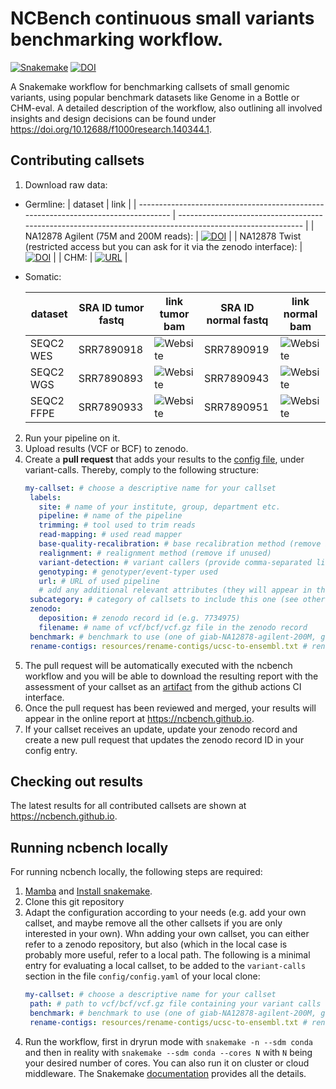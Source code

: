 # NCBench continuous small variants benchmarking workflow.



[![Snakemake](https://img.shields.io/badge/snakemake-≥6.10.0-brightgreen.svg?style=flat)](https://snakemake.github.io) [![DOI](https://zenodo.org/badge/DOI/10.5281/zenodo.8268264.svg)](https://doi.org/10.5281/zenodo.8268264)


A Snakemake workflow for benchmarking callsets of small genomic variants, using popular benchmark datasets like Genome in a Bottle or CHM-eval.
A detailed description of the workflow, also outlining all involved insights and design decisions can be found under https://doi.org/10.12688/f1000research.140344.1.

## Contributing callsets

1. Download raw data:
- Germline:
   | dataset                                                                            | link                                                                                                      |
   | ---------------------------------------------------------------------------------- | --------------------------------------------------------------------------------------------------------- |
   | NA12878 Agilent (75M and 200M reads):                                              | [![DOI](https://zenodo.org/badge/DOI/10.5281/zenodo.6513789.svg)](https://doi.org/10.5281/zenodo.6513789) |
   | NA12878 Twist (restricted access but you can ask for it via the zenodo interface): | [![DOI](https://zenodo.org/badge/DOI/10.5281/zenodo.6907125.svg)](https://doi.org/10.5281/zenodo.6907125) |
   | CHM:                                                                               | [![URL](https://img.shields.io/badge/github-lh3%2FCHM--eval-orange)](https://github.com/lh3/CHM-eval)     |

- Somatic:

   | dataset    | SRA ID tumor fastq | link tumor bam                                                                                                                                                                                                                                                                                                                               | SRA ID normal fastq | link normal bam                                                                                                                                                                                                                                                                                                                              |
   |------------|--------------------|----------------------------------------------------------------------------------------------------------------------------------------------------------------------------------------------------------------------------------------------------------------------------------------------------------------------------------------------|---------------------|----------------------------------------------------------------------------------------------------------------------------------------------------------------------------------------------------------------------------------------------------------------------------------------------------------------------------------------------|
   | SEQC2 WES  | SRR7890918         | ![Website](https://img.shields.io/website?url=https%3A%2F%2Fftp-trace.ncbi.nlm.nih.gov%2FReferenceSamples%2Fseqc%2FSomatic_Mutation_WG%2Fdata%2FWES%2FWES_EA_T_1.bwa.dedup.bam&label=ftp-link&link=https%3A%2F%2Fftp-trace.ncbi.nlm.nih.gov%2FReferenceSamples%2Fseqc%2FSomatic_Mutation_WG%2Fdata%2FWES%2FWES_EA_T_1.bwa.dedup.bam)         | SRR7890919          | ![Website](https://img.shields.io/website?url=https%3A%2F%2Fftp-trace.ncbi.nlm.nih.gov%2FReferenceSamples%2Fseqc%2FSomatic_Mutation_WG%2Fdata%2FWES%2FWES_EA_N_1.bwa.dedup.bam&label=ftp-link&link=https%3A%2F%2Fftp-trace.ncbi.nlm.nih.gov%2FReferenceSamples%2Fseqc%2FSomatic_Mutation_WG%2Fdata%2FWES%2FWES_EA_N_1.bwa.dedup.bam)         |
   | SEQC2 WGS  | SRR7890893         | ![Website](https://img.shields.io/website?url=https%3A%2F%2Fftp-trace.ncbi.nlm.nih.gov%2FReferenceSamples%2Fseqc%2FSomatic_Mutation_WG%2Fdata%2FWGS%2FWGS_NS_T_1.bwa.dedup.bam&label=ftp-link&link=https%3A%2F%2Fftp-trace.ncbi.nlm.nih.gov%2FReferenceSamples%2Fseqc%2FSomatic_Mutation_WG%2Fdata%2FWGS%2FWGS_NS_T_1.bwa.dedup.bam)         | SRR7890943          | ![Website](https://img.shields.io/website?url=https%3A%2F%2Fftp-trace.ncbi.nlm.nih.gov%2FReferenceSamples%2Fseqc%2FSomatic_Mutation_WG%2Fdata%2FWGS%2FWGS_NS_N_1.bwa.dedup.bam&label=ftp-link&link=https%3A%2F%2Fftp-trace.ncbi.nlm.nih.gov%2FReferenceSamples%2Fseqc%2FSomatic_Mutation_WG%2Fdata%2FWGS%2FWGS_NS_N_1.bwa.dedup.bam)         |
   | SEQC2 FFPE | SRR7890933         | ![Website](https://img.shields.io/website?url=https%3A%2F%2Fftp-trace.ncbi.nlm.nih.gov%2FReferenceSamples%2Fseqc%2FSomatic_Mutation_WG%2Fdata%2FFFX%2FFFX_IL_T_24h_1.bwa.dedup.bam&label=ftp-link&link=https%3A%2F%2Fftp-trace.ncbi.nlm.nih.gov%2FReferenceSamples%2Fseqc%2FSomatic_Mutation_WG%2Fdata%2FFFX%2FFFX_IL_T_24h_1.bwa.dedup.bam) | SRR7890951          | ![Website](https://img.shields.io/website?url=https%3A%2F%2Fftp-trace.ncbi.nlm.nih.gov%2FReferenceSamples%2Fseqc%2FSomatic_Mutation_WG%2Fdata%2FFFX%2FFFX_IL_N_24h_2.bwa.dedup.bam&label=ftp-link&link=https%3A%2F%2Fftp-trace.ncbi.nlm.nih.gov%2FReferenceSamples%2Fseqc%2FSomatic_Mutation_WG%2Fdata%2FFFX%2FFFX_IL_N_24h_2.bwa.dedup.bam) |
                                                                                                                                 


2. Run your pipeline on it.
3. Upload results (VCF or BCF) to zenodo.
4. Create a **pull request** that adds your results to the [config file](https://github.com/koesterlab/benchmarking-ngscn-sig4/blob/main/config/config.yaml), under variant-calls. Thereby, comply to the following structure:
   ```yaml
   my-callset: # choose a descriptive name for your callset
    labels:
      site: # name of your institute, group, department etc.
      pipeline: # name of the pipeline
      trimming: # tool used to trim reads
      read-mapping: # used read mapper
      base-quality-recalibration: # base recalibration method (remove if unused)
      realignment: # realignment method (remove if unused)
      variant-detection: # variant callers (provide comma-separated list if multiple ones are used)
      genotyping: # genotyper/event-typer used
      url: # URL of used pipeline
      # add any additional relevant attributes (they will appear in the false positive and false negative tables of the online report)
    subcategory: # category of callsets to include this one (see other entries in the config file and align with them if possible)
    zenodo:
      deposition: # zenodo record id (e.g. 7734975)
      filename: # name of vcf/bcf/vcf.gz file in the zenodo record
    benchmark: # benchmark to use (one of giab-NA12878-agilent-200M, giab-NA12878-agilent-75M, giab-NA12878-twist, and more, see https://github.com/snakemake-workflows/dna-seq-benchmark/blob/main/workflow/resources/presets.yaml)
    rename-contigs: resources/rename-contigs/ucsc-to-ensembl.txt # rename contigs from UCSC (prefixed with chr) to Ensembl style (remove if your contigs are already in Ensembl style)
   ```
5. The pull request will be automatically executed with the ncbench workflow and you will be able to download the resulting report with the assessment of your callset as an [artifact](https://docs.github.com/en/actions/managing-workflow-runs/downloading-workflow-artifacts) from the github actions CI interface.
6. Once the pull request has been reviewed and merged, your results will appear in the online report at https://ncbench.github.io.
7. If your callset receives an update, update your zenodo record and create a new pull request that updates the zenodo record ID in your config entry.

## Checking out results

The latest results for all contributed callsets are shown at https://ncbench.github.io.

## Running ncbench locally

For running ncbench locally, the following steps are required:

1. [Mamba](https://mamba.readthedocs.io) and [Install snakemake](https://snakemake.readthedocs.io/en/stable/getting_started/installation.html).
2. Clone this git repository
3. Adapt the configuration according to your needs (e.g. add your own callset, and maybe remove all the other callsets if you are only interested in your own). Whn adding your own callset, you can either refer to a zenodo repository, but also (which in the local case is probably more useful, refer to a local path. The following is a minimal entry for evaluating a local callset, to be added to the `variant-calls` section in the file `config/config.yaml` of your local clone:
   ```yaml
   my-callset: # choose a descriptive name for your callset
    path: # path to vcf/bcf/vcf.gz file containing your variant calls (both SNVs and indels, sorted by coordinate)
    benchmark: # benchmark to use (one of giab-NA12878-agilent-200M, giab-NA12878-agilent-75M, giab-NA12878-twist, and more, see https://github.com/snakemake-workflows/dna-seq-benchmark/blob/main/workflow/resources/presets.yaml)
    rename-contigs: resources/rename-contigs/ucsc-to-ensembl.txt # rename contigs from UCSC (prefixed with chr) to Ensembl style (remove if your contigs are already in Ensembl style)
   ```
5. Run the workflow, first in dryrun mode with `snakemake -n --sdm conda` and then in reality with `snakemake --sdm conda --cores N` with `N` being your desired number of cores. You can also run it on cluster or cloud middleware. The Snakemake [documentation](https://snakemake.readthedocs.io/en/stable/executing/cli.html) provides all the details.
